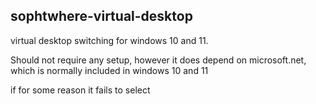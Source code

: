 ## sophtwhere-virtual-desktop

virtual desktop switching for windows 10 and 11.

Should not require any setup, however it does depend on microsoft.net, which is normally included in windows 10 and 11

if for some reason it fails to select